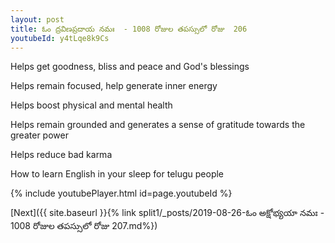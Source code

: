 ```yaml
---
layout: post
title: ఓం ద్రవిణప్రదాయ నమః  - 1008 రోజుల తపస్సులో రోజు  206
youtubeId: y4tLqe8k9Cs
---
```

 
 
Helps get goodness, bliss and peace and God's blessings
 
Helps remain focused, help generate inner energy 
 
Helps boost physical and mental health 
 
Helps remain grounded and generates a sense of gratitude towards the greater power 
 
Helps reduce bad karma
 
How to learn English in your sleep for telugu people
 
 
 
 


{% include youtubePlayer.html id=page.youtubeId %}
 
[Next]({{ site.baseurl }}{% link split1/_posts/2019-08-26-ఓం అక్షోభ్యయా నమః  - 1008 రోజుల తపస్సులో రోజు  207.md%})
 
